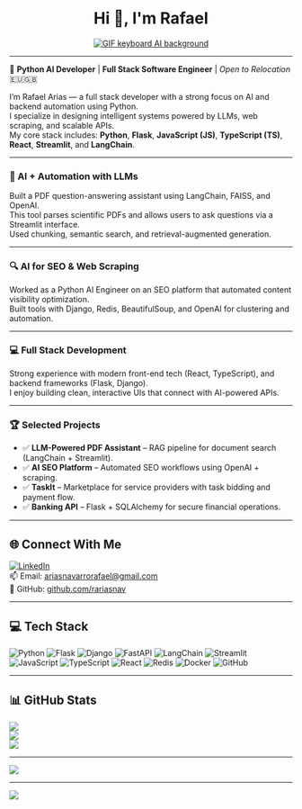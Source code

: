 <h1 align="center">Hi 👋, I'm Rafael</h1>

<p align="center">
  <a href="https://github.com/rariasnav">
    <img src="https://i.ibb.co/w0GMDJ2/mw4y58i658981.gif" alt="GIF keyboard AI background" border="0">
  </a>
</p>

---

🚀 **Python AI Developer** | **Full Stack Software Engineer** | *Open to Relocation* 🇪🇺🇬🇧

I’m Rafael Arias — a full stack developer with a strong focus on AI and backend automation using Python.  
I specialize in designing intelligent systems powered by LLMs, web scraping, and scalable APIs.  
My core stack includes: **Python**, **Flask**, **JavaScript (JS)**, **TypeScript (TS)**, **React**, **Streamlit**, and **LangChain**.

---

### 🧠 AI + Automation with LLMs

Built a PDF question-answering assistant using LangChain, FAISS, and OpenAI.  
This tool parses scientific PDFs and allows users to ask questions via a Streamlit interface.  
Used chunking, semantic search, and retrieval-augmented generation.

---

### 🔍 AI for SEO & Web Scraping

Worked as a Python AI Engineer on an SEO platform that automated content visibility optimization.  
Built tools with Django, Redis, BeautifulSoup, and OpenAI for clustering and automation.

---

### 💻 Full Stack Development

Strong experience with modern front-end tech (React, TypeScript), and backend frameworks (Flask, Django).  
I enjoy building clean, interactive UIs that connect with AI-powered APIs.

---

### 🏆 Selected Projects

- ✅ **LLM-Powered PDF Assistant** – RAG pipeline for document search (LangChain + Streamlit).
- ✅ **AI SEO Platform** – Automated SEO workflows using OpenAI + scraping.
- ✅ **TaskIt** – Marketplace for service providers with task bidding and payment flow.
- ✅ **Banking API** – Flask + SQLAlchemy for secure financial operations.

---

## 🌐 Connect With Me

[![LinkedIn](https://img.shields.io/badge/LinkedIn-%230077B5.svg?logo=linkedin&logoColor=white)](https://linkedin.com/in/rafael-arias-navarro)  
📫 Email: ariasnavarrorafael@gmail.com  
🔗 GitHub: [github.com/rariasnav](https://github.com/rariasnav)

---

## 💻 Tech Stack

![Python](https://img.shields.io/badge/python-3670A0?style=for-the-badge&logo=python&logoColor=ffdd54)
![Flask](https://img.shields.io/badge/flask-%23000.svg?style=for-the-badge&logo=flask&logoColor=white)
![Django](https://img.shields.io/badge/django-%23092E20.svg?style=for-the-badge&logo=django&logoColor=white)
![FastAPI](https://img.shields.io/badge/FastAPI-005571?style=for-the-badge&logo=fastapi)
![LangChain](https://img.shields.io/badge/langchain-%23000?style=for-the-badge&logo=openai)
![Streamlit](https://img.shields.io/badge/streamlit-FF4B4B?style=for-the-badge&logo=streamlit&logoColor=white)
![JavaScript](https://img.shields.io/badge/javascript-%23323330.svg?style=for-the-badge&logo=javascript&logoColor=%23F7DF1E)
![TypeScript](https://img.shields.io/badge/typescript-%23007ACC.svg?style=for-the-badge&logo=typescript&logoColor=white)
![React](https://img.shields.io/badge/react-%2320232a.svg?style=for-the-badge&logo=react&logoColor=%2361DAFB)
![Redis](https://img.shields.io/badge/redis-%23DD0031.svg?style=for-the-badge&logo=redis&logoColor=white)
![Docker](https://img.shields.io/badge/docker-%230db7ed.svg?style=for-the-badge&logo=docker&logoColor=white)
![GitHub](https://img.shields.io/badge/github-%23121011.svg?style=for-the-badge&logo=github&logoColor=white)

---

## 📊 GitHub Stats

![](https://github-readme-stats.vercel.app/api?username=rariasnav&theme=dark&hide_border=false&include_all_commits=false&count_private=false)<br/>
![](https://github-readme-streak-stats.herokuapp.com/?user=rariasnav&theme=dark&hide_border=false)<br/>
![](https://github-readme-stats.vercel.app/api/top-langs/?username=rariasnav&theme=dark&hide_border=false&layout=compact)

---

[![](https://visitcount.itsvg.in/api?id=rariasnav&icon=0&color=0)](https://visitcount.itsvg.in)

---
[![](https://visitcount.itsvg.in/api?id=rariasnav&icon=0&color=0)](https://visitcount.itsvg.in)

</td>
</tr>

